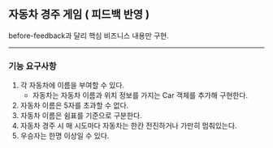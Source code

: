 ## 자동차 경주 게임 ( 피드백 반영 )
before-feedback과 달리 핵심 비즈니스 내용만 구현.

---

### 기능 요구사항
1. 각 자동차에 이름을 부여할 수 있다.
   - 자동차는 자동차 이름과 위치 정보를 가지는 Car 객체를 추가해 구현한다.
2. 자동차 이름은 5자를 초과할 수 없다.
3. 자동차 이름은 쉼표를 기준으로 구분한다.
4. 자동차 경주 시 매 시도마다 자동차는 한칸 전진하거나 가만히 멈춰있는다.
5. 우승자는 한명 이상일 수 있다.
